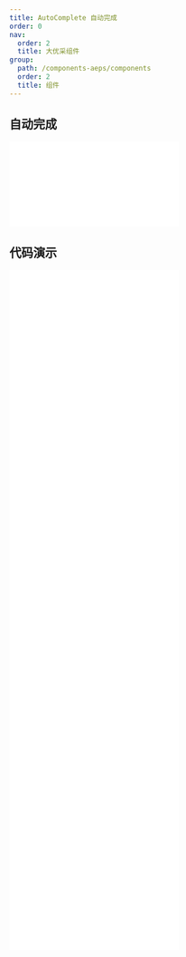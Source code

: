 ```yaml
---
title: AutoComplete 自动完成
order: 0
nav:
  order: 2
  title: 大优采组件
group:
  path: /components-aeps/components
  order: 2
  title: 组件
---
```


## 自动完成

<div>
<embed src="@docs-common/auto-complete/index.md"></embed>
</div>
        
## 代码演示

<Row gutter=8>

  <Col span=12>
    
  <div class="code-box"><embed src="@abiz-rc-aeps/auto-complete/demo/basic-auto-complete-aeps.md"></embed></div>
          
  <div class="code-box"><embed src="@abiz-rc-aeps/auto-complete/demo/custom-auto-complete-aeps.md"></embed></div>
          
  <div class="code-box"><embed src="@abiz-rc-aeps/auto-complete/demo/certain-category-auto-complete-aeps.md"></embed></div>
          
  <div class="code-box"><embed src="@abiz-rc-aeps/auto-complete/demo/form-debug-auto-complete-aeps.md"></embed></div>
          
  </Col>
          
  <Col span=12>
    
  <div class="code-box"><embed src="@abiz-rc-aeps/auto-complete/demo/options-auto-complete-aeps.md"></embed></div>
          
  <div class="code-box"><embed src="@abiz-rc-aeps/auto-complete/demo/non-case-sensitive-auto-complete-aeps.md"></embed></div>
          
  <div class="code-box"><embed src="@abiz-rc-aeps/auto-complete/demo/uncertain-category-auto-complete-aeps.md"></embed></div>
          
  </Col>
          
</Row>
        
<div><embed src="@docs-common/auto-complete/index-api.md"></embed><div>
        